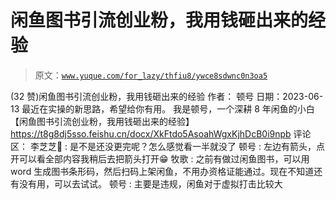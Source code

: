 # 闲鱼图书引流创业粉，我用钱砸出来的经验

> 原文：[`www.yuque.com/for_lazy/thfiu8/ywce8sdwnc0n3oa5`](https://www.yuque.com/for_lazy/thfiu8/ywce8sdwnc0n3oa5)

<ne-h2 id="dcf4a990" data-lake-id="dcf4a990"><ne-heading-ext><ne-heading-anchor></ne-heading-anchor><ne-heading-fold></ne-heading-fold></ne-heading-ext><ne-heading-content><ne-text id="uf950026a">(32 赞)闲鱼图书引流创业粉，我用钱砸出来的经验</ne-text></ne-heading-content></ne-h2> <ne-p id="u56ef1e16" data-lake-id="u56ef1e16"><ne-text id="ua0bf6955">作者： 顿号</ne-text></ne-p> <ne-p id="udb8cb000" data-lake-id="udb8cb000"><ne-text id="u24ea3906">日期：2023-06-13</ne-text></ne-p> <ne-p id="ubf014e5e" data-lake-id="ubf014e5e"><ne-text id="u78b4ff3b">最近在实操的新思路，希望给你有用。</ne-text></ne-p> <ne-p id="u8eb0e6bd" data-lake-id="u8eb0e6bd"><ne-text id="u1ccd8f4d">我是顿号，一个深耕 8 年闲鱼的小白</ne-text></ne-p> <ne-p id="uc0d1dc09" data-lake-id="uc0d1dc09"><ne-text id="u19a88884">【闲鱼图书引流创业粉，我用钱砸出来的经验】</ne-text></ne-p> <ne-p id="u01c28d8b" data-lake-id="u01c28d8b">[<ne-text id="u9c0703d8">https://t8g8dj5sso.feishu.cn/docx/XkFtdo5AsoahWgxKjhDcB0i9npb</ne-text>](https://t8g8dj5sso.feishu.cn/docx/XkFtdo5AsoahWgxKjhDcB0i9npb)</ne-p> <ne-hole id="u4a894b5a" data-lake-id="u4a894b5a"><ne-card data-card-name="hr" data-card-type="block" id="MrZXY" data-event-boundary="card"><ne-p id="u66021eee" data-lake-id="u66021eee"><ne-text id="uf16af8af">评论区：</ne-text></ne-p> <ne-p id="u1e179216" data-lake-id="u1e179216"><ne-text id="u2f241f67">李芝芝🔱 : 是不是还没更完呢？怎么感觉看一半就没了</ne-text> <ne-text id="u73b5446d">顿号 : 左边有箭头，点开可以看全部内容我稍后去把箭头打开😁</ne-text> <ne-text id="u0e1439ce">牧歌 : 之前有做过闲鱼图书，可以用 word 生成图书条形码，然后扫码上架闲鱼，不用办资格证能通过。现在不知道还有没有用，可以去试试。</ne-text> <ne-text id="u84761c2b">顿号 : 主要是违规，闲鱼对于虚拟打击比较大</ne-text></ne-p></ne-card></ne-hole>